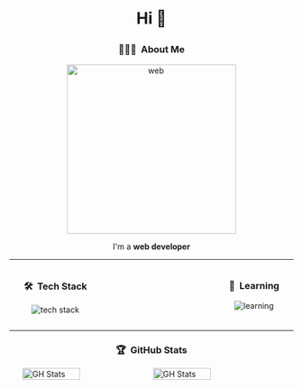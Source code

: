 # <p align="center"> Hi 👋 </p>

### <p align="center"> 👨🏻‍💻 &nbsp;About Me </p>

<div align="center"><img src="https://www.al-fahad.biz/wp-content/uploads/2020/11/website-development-2.png" alt="web" width="300"></div>

<p align="center">I'm a <strong>web developer</strong></p>

---

<div style="display: flex; gap: 50%; justify-content: center">
<div>
<h3 align="center"> 🛠 &nbsp;Tech Stack </h3>

<p align="center">
    <img src="https://skillicons.dev/icons?i=html,css,alpinejs,php,laravel,mysql,tailwind,linux,docker&perline=3" alt="tech stack">
</p>
</div>

<div>
<h3 align="center"> 🌱 &nbsp;Learning </h3>

<p align="center">
    <img src="https://skillicons.dev/icons?i=javascript,react,nodejs,express,redux,graphql,mongodb,webpack,svelte&perline=3" alt="learning">
</p>
</div>
</div>

---

### <p align="center"> 🏆 &nbsp;GitHub Stats </p>

<div style="display: flex; gap: 5px; justify-content: center">
    <img src="https://github-readme-stats.vercel.app/api?username=FaruNL&show_icons=true&theme=dracula" alt="GH Stats" width="45%">
    <img src="https://github-readme-stats.vercel.app/api/top-langs/?username=FaruNL&layout=compact&theme=dracula&hide=c,c%2B%2B,assembly" alt="GH Stats" width="45%">
</div>
